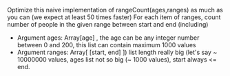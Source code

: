 Optimize this naive implementation of rangeCount(ages,ranges) as much as you can (we expect at least 50 times faster)
For each item of ranges, count number of people in the given range between start and end (including)
 - Argument ages: Array[age] , the age can be any integer number between 0 and 200, this list can contain maximum 1000 values
 - Argument ranges: Array[ [start, end] ]) list length really big (let's say ~ 10000000 values, ages list not so big (~ 1000 values), start always <= end.
